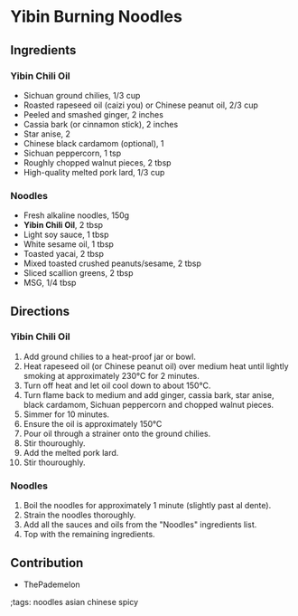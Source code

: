 # Yibin Burning Noodles

## Ingredients

### Yibin Chili Oil

- Sichuan ground chilies, 1/3 cup
- Roasted rapeseed oil (caizi you) or Chinese peanut oil, 2/3 cup
- Peeled and smashed ginger, 2 inches
- Cassia bark (or cinnamon stick), 2 inches
- Star anise, 2
- Chinese black cardamom (optional), 1
- Sichuan peppercorn, 1 tsp
- Roughly chopped walnut pieces, 2 tbsp
- High-quality melted pork lard, 1/3 cup

### Noodles

- Fresh alkaline noodles, 150g
- **Yibin Chili Oil**, 2 tbsp
- Light soy sauce, 1 tbsp
- White sesame oil, 1 tbsp
- Toasted yacai, 2 tbsp
- Mixed toasted crushed peanuts/sesame, 2 tbsp
- Sliced scallion greens, 2 tbsp
- MSG, 1/4 tbsp

## Directions

### Yibin Chili Oil

1. Add ground chilies to a heat-proof jar or bowl.
2. Heat rapeseed oil (or Chinese peanut oil) over medium heat until lightly smoking at approximately 230°C for 2 minutes.
3. Turn off heat and let oil cool down to about 150°C.
4. Turn flame back to medium and add ginger, cassia bark, star anise, black cardamom, Sichuan peppercorn and chopped walnut pieces.
5. Simmer for 10 minutes.
6. Ensure the oil is approximately 150°C
7. Pour oil through a strainer onto the ground chilies.
8. Stir thouroughly.
9. Add the melted pork lard.
10. Stir thouroughly.

### Noodles

1. Boil the noodles for approximately 1 minute (slightly past al dente).
2. Strain the noodles thoroughly.
3. Add all the sauces and oils from the "Noodles" ingredients list.
4. Top with the remaining ingredients.

## Contribution

- ThePademelon

;tags: noodles asian chinese spicy
